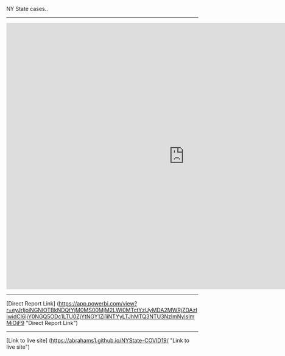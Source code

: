 NY State cases..
***
<iframe width="933" height="700" src="https://app.powerbi.com/view?r=eyJrIjoiNGNlOTBkNDQtYjM0MS00MjM2LWI0MTctYzUyMDA2MWRjZDAzIiwidCI6IjY0NGQ5ODc1LTU0ZjYtNGY1Zi1iNTYyLTJhMTQ3NTU3NzlmNyIsImMiOjF9" frameborder="0" allowFullScreen="true"></iframe>

***
[Direct Report Link] (https://app.powerbi.com/view?r=eyJrIjoiNGNlOTBkNDQtYjM0MS00MjM2LWI0MTctYzUyMDA2MWRjZDAzIiwidCI6IjY0NGQ5ODc1LTU0ZjYtNGY1Zi1iNTYyLTJhMTQ3NTU3NzlmNyIsImMiOjF9 "Direct Report Link") 

***
[Link to live site] (https://abrahams1.github.io/NYState-COVID19/ "Link to live site")
